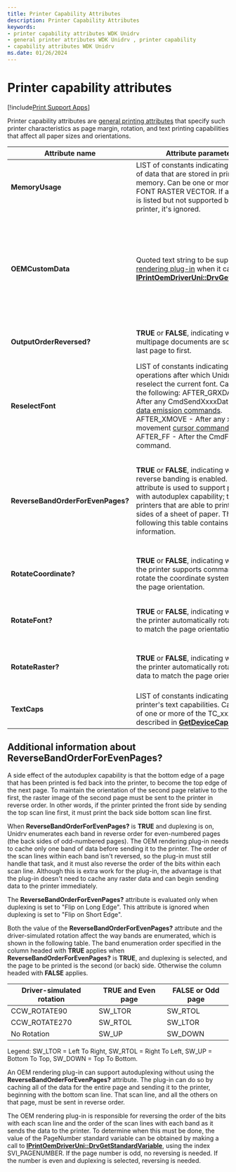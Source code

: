 ```yaml
---
title: Printer Capability Attributes
description: Printer Capability Attributes
keywords:
- printer capability attributes WDK Unidrv
- general printer attributes WDK Unidrv , printer capability
- capability attributes WDK Unidrv
ms.date: 01/26/2024
---
```


# Printer capability attributes

[!include[Print Support Apps](../includes/print-support-apps.md)]

Printer capability attributes are [general printing attributes](general-printing-attributes.md) that specify such printer characteristics as page margin, rotation, and text printing capabilities that affect all paper sizes and orientations.

| Attribute name | Attribute parameter | Comments |
|--|--|--|
| **MemoryUsage** | LIST of constants indicating the types of data that are stored in printer memory. Can be one or more of: FONT RASTER VECTOR. If a data type is listed but not supported by the printer, it's ignored. | Optional. If not specified, the default value is LIST(FONT, RASTER, VECTOR). For more information, see [Describing printer memory configurations](describing-printer-memory-configurations.md). |
| **OEMCustomData** | Quoted text string to be supplied to a [rendering plug-in](rendering-plug-ins.md) when it calls [**IPrintOemDriverUni::DrvGetGPDData**](/windows-hardware/drivers/ddi/prcomoem/nf-prcomoem-iprintoemdriveruni-drvgetgpddata). | Required if a rendering plug-in calls **IPrintOemDriverUni::DrvGetGPDData**. Interpretation of text string contents is determined by the rendering plug-in. This attribute is a relocatable global attribute; it may be placed at the root level (see [Root-level-only attributes](root-level-only-attributes.md)) to signify that it has no dependency on printer configuration, or it may appear with Option or Case constructs if there's some dependency. |
| **OutputOrderReversed?** | **TRUE** or **FALSE**, indicating whether multipage documents are sorted from last page to first. | Optional. If not specified, the default value is **FALSE**. The EXTERN_GLOBAL symbol shouldn't be used with **OutputOrderReversed?**. |
| **ReselectFont** | LIST of constants indicating operations after which Unidrv must reselect the current font. Can be on of the following: AFTER_GRXDATA - After any CmdSendXxxxData [raster data emission commands](raster-data-emission-commands.md). AFTER_XMOVE - After any x-movement [cursor commands](cursor-commands.md). AFTER_FF - After the CmdFF command. | Optional. If not specified, Unidrv doesn't reselect fonts. |
| **ReverseBandOrderForEvenPages?** | **TRUE** or **FALSE**, indicating whether reverse banding is enabled. This attribute is used to support printers with autoduplex capability; that is, printers that are able to print on both sides of a sheet of paper. The section following this table contains more information. | The default value of this attribute is **FALSE**. Setting this attribute to **TRUE** enables reverse banding order. This attribute is a relocatable global attribute. It may be placed at the root level (see [Root-level-only attributes](root-level-only-attributes.md)) to signify that it has no dependency on printer configuration, or it may appear with Option or Case constructs if there's some dependency. |
| **RotateCoordinate?** | **TRUE** or **FALSE**, indicating whether the printer supports commands to rotate the coordinate system to match the page orientation. | Optional. If not specified, the default value is **FALSE**. If **TRUE**, Option entries for the Orientation feature must specify printer commands. Can't be placed in a Case entry. |
| **RotateFont?** | **TRUE** or **FALSE**, indicating whether the printer automatically rotates fonts to match the page orientation. | Optional. If not specified, the default value is **FALSE**. If **TRUE**, then RotateCoordinate? must also be **TRUE**. Can't be placed in a Case entry. |
| **RotateRaster?** | **TRUE** or **FALSE**, indicating whether the printer automatically rotates raster data to match the page orientation. | Optional. If not specified, the default value is **FALSE**. If **TRUE**, then **RotateCoordinate?** must also be **TRUE**. Can't be placed in a Case entry. |
| **TextCaps** | LIST of constants indicating the printer's text capabilities. Can consist of one or more of the TC_xxx flags described in [**GetDeviceCaps**](/windows/win32/api/wingdi/nf-wingdi-getdevicecaps). | Optional. If not specified, Unidrv assumes no text capabilities are supported. |

## Additional information about ReverseBandOrderForEvenPages?

A side effect of the autoduplex capability is that the bottom edge of a page that has been printed is fed back into the printer, to become the top edge of the next page. To maintain the orientation of the second page relative to the first, the raster image of the second page must be sent to the printer in reverse order. In other words, if the printer printed the front side by sending the top scan line first, it must print the back side bottom scan line first.

When **ReverseBandOrderForEvenPages?** is **TRUE** and duplexing is on, Unidrv enumerates each band in reverse order for even-numbered pages (the back sides of odd-numbered pages). The OEM rendering plug-in needs to cache only one band of data before sending it to the printer. The order of the scan lines within each band isn't reversed, so the plug-in must still handle that task, and it must also reverse the order of the bits within each scan line. Although this is extra work for the plug-in, the advantage is that the plug-in doesn't need to cache any raster data and can begin sending data to the printer immediately.

The **ReverseBandOrderForEvenPages?** attribute is evaluated only when duplexing is set to "Flip on Long Edge". This attribute is ignored when duplexing is set to "Flip on Short Edge".

Both the value of the **ReverseBandOrderForEvenPages?** attribute and the driver-simulated rotation affect the way bands are enumerated, which is shown in the following table. The band enumeration order specified in the column headed with **TRUE** applies when **ReverseBandOrderForEvenPages?** is **TRUE**, and duplexing is selected, and the page to be printed is the second (or back) side. Otherwise the column headed with **FALSE** applies.

| Driver-simulated rotation | TRUE and Even page | FALSE or Odd page |
|--|--|--|
| CCW_ROTATE90 | SW_LTOR | SW_RTOL |
| CCW_ROTATE270 | SW_RTOL | SW_LTOR |
| No Rotation | SW_UP | SW_DOWN |

Legend: SW_LTOR = Left To Right, SW_RTOL = Right To Left, SW_UP = Bottom To Top, SW_DOWN = Top To Bottom.

An OEM rendering plug-in can support autoduplexing without using the **ReverseBandOrderForEvenPages?** attribute. The plug-in can do so by caching all of the data for the entire page and sending it to the printer, beginning with the bottom scan line. That scan line, and all the others on that page, must be sent in reverse order.

The OEM rendering plug-in is responsible for reversing the order of the bits with each scan line and the order of the scan lines with each band as it sends the data to the printer. To determine when this must be done, the value of the PageNumber standard variable can be obtained by making a call to [**IPrintOemDriverUni::DrvGetStandardVariable**](/windows-hardware/drivers/ddi/prcomoem/nf-prcomoem-iprintoemdriveruni-drvgetstandardvariable), using the index SVI_PAGENUMBER. If the page number is odd, no reversing is needed. If the number is even and duplexing is selected, reversing is needed.
